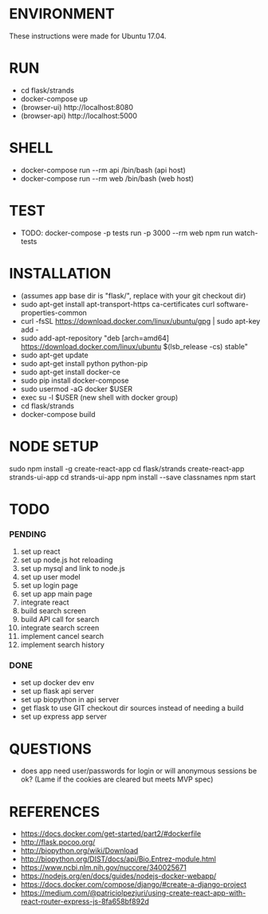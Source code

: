 # ENVIRONMENT
These instructions were made for Ubuntu 17.04.

# RUN
- cd flask/strands
- docker-compose up
- (browser-ui) http://localhost:8080
- (browser-api) http://localhost:5000

# SHELL
- docker-compose run --rm api /bin/bash (api host)
- docker-compose run --rm web /bin/bash (web host)

# TEST
- TODO: docker-compose -p tests run -p 3000 --rm web npm run watch-tests

# INSTALLATION
- (assumes app base dir is "flask/", replace with your git checkout dir)
- sudo apt-get install apt-transport-https ca-certificates curl software-properties-common
- curl -fsSL https://download.docker.com/linux/ubuntu/gpg | sudo apt-key add -
- sudo add-apt-repository "deb [arch=amd64] https://download.docker.com/linux/ubuntu $(lsb_release -cs) stable"
- sudo apt-get update
- sudo apt-get install python python-pip
- sudo apt-get install docker-ce
- sudo pip install docker-compose
- sudo usermod -aG docker $USER
- exec su -l $USER   (new shell with docker group)
- cd flask/strands
- docker-compose build

# NODE SETUP
sudo npm install -g create-react-app
cd flask/strands
create-react-app strands-ui-app
cd strands-ui-app
npm install --save classnames
npm start

# TODO
### PENDING
1. set up react
2. set up node.js hot reloading
2. set up mysql and link to node.js
3. set up user model
4. set up login page
5. set up app main page
6. integrate react
7. build search screen
8. build API call for search
9. integrate search screen
10. implement cancel search
11. implement search history

### DONE
- set up docker dev env
- set up flask api server
- set up biopython in api server
- get flask to use GIT checkout dir sources instead of needing a build
- set up express app server

# QUESTIONS
- does app need user/passwords for login or will anonymous sessions be ok? (Lame if the cookies are cleared but meets MVP spec)

# REFERENCES
- https://docs.docker.com/get-started/part2/#dockerfile
- http://flask.pocoo.org/
- http://biopython.org/wiki/Download
- http://biopython.org/DIST/docs/api/Bio.Entrez-module.html
- https://www.ncbi.nlm.nih.gov/nuccore/340025671
- https://nodejs.org/en/docs/guides/nodejs-docker-webapp/
- https://docs.docker.com/compose/django/#create-a-django-project
- https://medium.com/@patriciolpezjuri/using-create-react-app-with-react-router-express-js-8fa658bf892d
